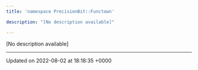 ```yaml
---
title: 'namespace PrecisionBit::Functown'

description: "[No description available]"

---
```







[No description available]






-------------------------------

Updated on 2022-08-02 at 18:18:35 +0000